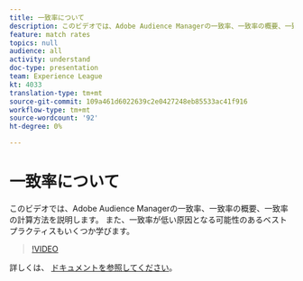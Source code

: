 ```yaml
---
title: 一致率について
description: このビデオでは、Adobe Audience Managerの一致率、一致率の概要、一致率の計算方法を説明します。 また、一致率が低い原因となる可能性のあるベストプラクティスもいくつか学びます。
feature: match rates
topics: null
audience: all
activity: understand
doc-type: presentation
team: Experience League
kt: 4033
translation-type: tm+mt
source-git-commit: 109a461d6022639c2e0427248eb85533ac41f916
workflow-type: tm+mt
source-wordcount: '92'
ht-degree: 0%

---
```



# 一致率について

このビデオでは、Adobe Audience Managerの一致率、一致率の概要、一致率の計算方法を説明します。 また、一致率が低い原因となる可能性のあるベストプラクティスもいくつか学びます。

>[!VIDEO](https://video.tv.adobe.com/v/29830/?quality=12)

詳しくは、 [ドキュメントを参照してください](https://docs.adobe.com/help/en/audience-manager/user-guide/features/addressable-audiences.html)。
